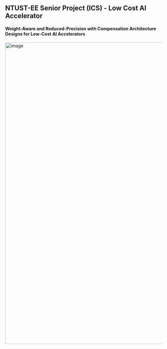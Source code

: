 ## NTUST-EE Senior Project (ICS) - Low Cost AI Accelerator    
#### Weight-Aware and Reduced-Precision with Compensation Architecture Designs for Low-Cost AI Accelerators     
<img width="1743" height="969" alt="image" src="https://github.com/user-attachments/assets/03d7bbe8-14b4-49a1-8024-a31f7a8e7878" />

